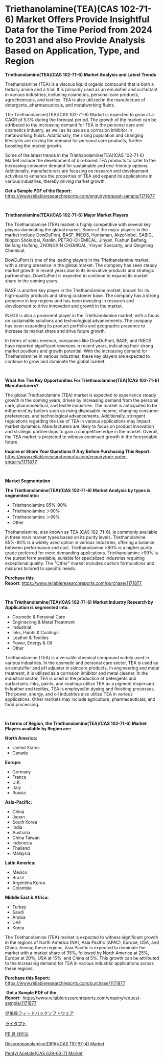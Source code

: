 <p><h1>Triethanolamine(TEA)(CAS 102-71-6) Market Offers Provide Insightful Data for the Time Period from 2024 to 2031 and also Provide Analysis Based on Application, Type, and Region</h1></p><p><strong>Triethanolamine(TEA)(CAS 102-71-6) Market Analysis and Latest Trends</strong></p>
<p><p>Triethanolamine (TEA) is a viscous liquid organic compound that is both a tertiary amine and a triol. It is primarily used as an emulsifier and surfactant in various industries, including cosmetics, personal care products, agrochemicals, and textiles. TEA is also utilized in the manufacture of detergents, pharmaceuticals, and metalworking fluids.</p><p>The Triethanolamine(TEA)(CAS 102-71-6) Market is expected to grow at a CAGR of 5.3% during the forecast period. The growth of the market can be attributed to the increasing demand for TEA in the personal care and cosmetics industry, as well as its use as a corrosion inhibitor in metalworking fluids. Additionally, the rising population and changing lifestyles are driving the demand for personal care products, further boosting the market growth.</p><p>Some of the latest trends in the Triethanolamine(TEA)(CAS 102-71-6) Market include the development of bio-based TEA products to cater to the increasing consumer demand for sustainable and eco-friendly options. Additionally, manufacturers are focusing on research and development activities to enhance the properties of TEA and expand its applications in various industries, thereby driving market growth.</p></p>
<p><strong>Get a Sample PDF of the Report:&nbsp;</strong> <a href="https://www.reliableresearchreports.com/enquiry/request-sample/1171877">https://www.reliableresearchreports.com/enquiry/request-sample/1171877</a></p>
<p>&nbsp;</p>
<p><strong>Triethanolamine(TEA)(CAS 102-71-6) Major Market Players</strong></p>
<p><p>The Triethanolamine (TEA) market is highly competitive with several key players dominating the global market. Some of the major players in the market include DowDuPont, BASF, INEOS, Huntsman, AkzoNobel, SABIC, Nippon Shokubai, Xianlin, PETRO-CHEMICAL, Jinyan, Fushun Beifang, Beifang Huifeng, ZHONGXIN CHEMICAL, Yinyan Specialty, and Qingming Chemical.</p><p>DowDuPont is one of the leading players in the Triethanolamine market, with a strong presence in the global market. The company has seen steady market growth in recent years due to its innovative products and strategic partnerships. DowDuPont is expected to continue to expand its market share in the coming years.</p><p>BASF is another key player in the Triethanolamine market, known for its high-quality products and strong customer base. The company has a strong presence in key regions and has been investing in research and development to drive innovation and growth in the market.</p><p>INEOS is also a prominent player in the Triethanolamine market, with a focus on sustainable solutions and technological advancements. The company has been expanding its product portfolio and geographic presence to increase its market share and drive future growth.</p><p>In terms of sales revenue, companies like DowDuPont, BASF, and INEOS have reported significant revenues in recent years, indicating their strong market positions and growth potential. With the increasing demand for Triethanolamine in various industries, these key players are expected to continue to grow and dominate the global market.</p></p>
<p>&nbsp;</p>
<p><strong>What Are The Key Opportunities For Triethanolamine(TEA)(CAS 102-71-6) Manufacturers?</strong></p>
<p><p>The global Triethanolamine (TEA) market is expected to experience steady growth in the coming years, driven by increasing demand from the personal care, pharmaceutical, and textile industries. The market is anticipated to be influenced by factors such as rising disposable income, changing consumer preferences, and technological advancements. Additionally, stringent regulations regarding the use of TEA in various applications may impact market dynamics. Manufacturers are likely to focus on product innovation and strategic partnerships to gain a competitive edge in the market. Overall, the TEA market is projected to witness continued growth in the foreseeable future.</p></p>
<p><strong>Inquire or Share Your Questions If Any Before Purchasing This Report:</strong> <a href="https://www.reliableresearchreports.com/enquiry/pre-order-enquiry/1171877">https://www.reliableresearchreports.com/enquiry/pre-order-enquiry/1171877</a></p>
<p>&nbsp;</p>
<p><strong>Market Segmentation</strong></p>
<p><strong>The Triethanolamine(TEA)(CAS 102-71-6) Market Analysis by types is segmented into:</strong></p>
<p><ul><li>Triethanolamine 85%-90%</li><li>Triethanolamine ＞90%</li><li>Triethanolamine ＞99%</li><li>Other</li></ul></p>
<p><p>Triethanolamine, also known as TEA (CAS 102-71-6), is commonly available in three main market types based on its purity levels. Triethanolamine 85%-90% is a widely used option in various industries, offering a balance between performance and cost. Triethanolamine >90% is a higher purity grade preferred for more demanding applications. Triethanolamine >99% is the purest form available, suitable for specialized industries requiring exceptional quality. The "Other" market includes custom formulations and mixtures tailored to specific needs.</p></p>
<p><strong>Purchase this Report:&nbsp;</strong><a href="https://www.reliableresearchreports.com/purchase/1171877">https://www.reliableresearchreports.com/purchase/1171877</a></p>
<p>&nbsp;</p>
<p><strong>The Triethanolamine(TEA)(CAS 102-71-6) Market Industry Research by Application is segmented into:</strong></p>
<p><ul><li>Cosmetic & Personal Care</li><li>Engineering & Metal Treatment</li><li>Industrial</li><li>Inks, Paints & Coatings</li><li>Leather & Textiles</li><li>Power, Energy & Oil</li><li>Other</li></ul></p>
<p><p>Triethanolamine (TEA) is a versatile chemical compound widely used in various industries. In the cosmetic and personal care sector, TEA is used as an emulsifier and pH adjuster in skincare products. In engineering and metal treatment, it is utilized as a corrosion inhibitor and metal cleaner. In the industrial sector, TEA is used in the production of detergents and surfactants. Inks, paints, and coatings utilize TEA as a pigment dispersant. In leather and textiles, TEA is employed in dyeing and finishing processes. The power, energy, and oil industries also utilize TEA in various applications. Other markets may include agriculture, pharmaceuticals, and food processing.</p></p>
<p>&nbsp;</p>
<p><strong>In terms of Region, the Triethanolamine(TEA)(CAS 102-71-6) Market Players available by Region are:</strong></p>
<p>
    <p> <strong> North America: </strong>
        <ul>
            <li>United States</li>
            <li>Canada</li>
        </ul>
        </p> 
    <p> <strong> Europe: </strong>
        <ul>
            <li>Germany</li>
            <li>France</li>
            <li>U.K.</li>
            <li>Italy</li>
            <li>Russia</li>
        </ul>
        </p> 
    <p> <strong> Asia-Pacific: </strong>
        <ul>
            <li>China</li>
            <li>Japan</li>
            <li>South Korea</li>
            <li>India</li>
            <li>Australia</li>
            <li>China Taiwan</li>
            <li>Indonesia</li>
            <li>Thailand</li>
            <li>Malaysia</li>
        </ul>
        </p> 
    <p> <strong> Latin America: </strong>
        <ul>
            <li>Mexico</li>
            <li>Brazil</li>
            <li>Argentina Korea</li>
            <li>Colombia</li>
        </ul>
        </p> 
    <p> <strong> Middle East & Africa: </strong>
        <ul>
            <li>Turkey</li>
            <li>Saudi</li>
            <li>Arabia</li>
            <li>UAE</li>
            <li>Korea</li>
        </ul>
    </p>
    </p>
<p><p>The Triethanolamine (TEA) market is expected to witness significant growth in the regions of North America (NA), Asia Pacific (APAC), Europe, USA, and China. Among these regions, Asia Pacific is expected to dominate the market with a market share of 35%, followed by North America at 25%, Europe at 20%, USA at 15%, and China at 5%. This growth can be attributed to the increasing demand for TEA in various industrial applications across these regions.</p></p>
<p><strong>Purchase this Report: </strong><a href="https://www.reliableresearchreports.com/purchase/1171877">https://www.reliableresearchreports.com/purchase/1171877</a></p>
<p>&nbsp;<strong>Get a Sample PDF of the Report:&nbsp;&nbsp;</strong><a href="https://www.reliableresearchreports.com/enquiry/request-sample/1171877">https://www.reliableresearchreports.com/enquiry/request-sample/1171877</a></p>
<p><strong></strong></p>
<p><p><a href="https://medium.com/@kaydenjohns1964/%E5%BE%93%E6%A5%AD%E5%93%A1%E3%83%95%E3%82%A3%E3%83%BC%E3%83%89%E3%83%90%E3%83%83%E3%82%AF%E3%82%BD%E3%83%95%E3%83%88%E3%82%A6%E3%82%A7%E3%82%A2%E5%B8%82%E5%A0%B4-2031%E5%B9%B4%E3%81%BE%E3%81%A7%E3%81%AE%E5%8B%95%E5%90%91-%E4%BA%88%E6%B8%AC-%E7%AB%B6%E4%BA%89%E5%88%86%E6%9E%90-78633998b2fd">従業員フィードバックソフトウェア</a></p><p><a href="https://medium.com/@eunawiegad2023/rydapt%E5%B8%82%E5%A0%B4-%E7%AB%B6%E4%BA%89%E5%88%86%E6%9E%90-%E5%B8%82%E5%A0%B4%E5%8B%95%E5%90%91-2031%E5%B9%B4%E3%81%BE%E3%81%A7%E3%81%AE%E4%BA%88%E6%B8%AC-0305a0151f33">ライダプト</a></p><p><a href="https://medium.com/@aidenreinger/pe-%ED%8F%BC-%ED%85%8C%EC%9D%B4%ED%94%84-%EC%8B%9C%EC%9E%A5-%EA%B7%9C%EB%AA%A8-%EB%B0%8F-%EC%8B%9C%EC%9E%A5-%EB%8F%99%ED%96%A5-2024%EB%85%84%EB%B6%80%ED%84%B0-2031%EB%85%84%EA%B9%8C%EC%A7%80%EC%9D%98-%EC%99%84%EC%A0%84%ED%95%9C-%EC%82%B0%EC%97%85-%EA%B0%9C%EC%9A%94-4aaee73c54ed">PE 폼 테이프</a></p><p><a href="https://github.com/wusalecollins540tpqoz/Market-Research-Report-List-1/blob/main/diisopropanolaminedipacas-110-97-4-market.md">Diisopropanolamine(DIPA)(CAS 110-97-4) Market</a></p><p><a href="https://github.com/pjcfca/Market-Research-Report-List-1/blob/main/pentyl-acetatecas-628-63-7-market.md">Pentyl Acetate(CAS 628-63-7) Market</a></p></p>